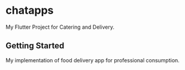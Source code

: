 # chatapps

My Flutter Project for Catering and Delivery.

## Getting Started

My implementation of food delivery app for professional consumption.



